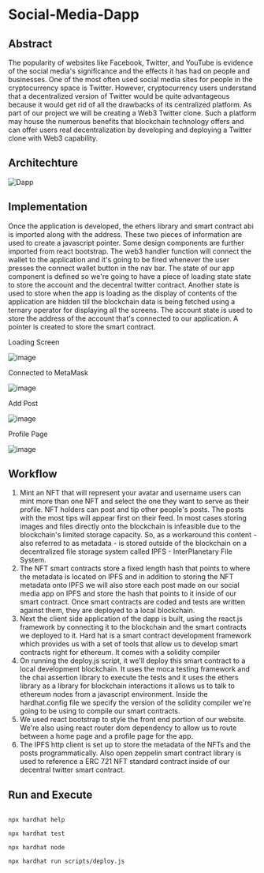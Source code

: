 # Social-Media-Dapp

## Abstract

The popularity of websites like Facebook, Twitter, and YouTube is evidence of the social media's significance and the effects it has had on people and businesses. One of the most often used social media sites for people in the cryptocurrency space is Twitter. However, cryptocurrency users understand that a decentralized version of Twitter would be quite advantageous because it would get rid of all the drawbacks of its centralized platform. As part of our project we will be creating a Web3 Twitter clone. Such a platform may house the numerous benefits that blockchain technology offers and can offer users real decentralization by developing and deploying a Twitter clone with Web3 capability.

## Architechture
![Dapp](https://user-images.githubusercontent.com/80235375/236331919-00b64bb4-94d2-450a-8082-f006c8f19819.png)


## Implementation

Once the application is developed, the ethers library and smart contract abi is imported along with the address. These two pieces of information are used to create a javascript pointer. Some design components are further imported from react bootstrap. The web3 handler function will connect the wallet to the application and it's going to be fired whenever the user presses the connect wallet button in the nav bar. The state of our app component is defined so we're going to have a piece of loading state state to store the account and the decentral twitter contract. Another state is used to store when the app is loading as the display of contents of the application are hidden till the blockchain data is being fetched using a ternary operator for displaying all the screens. The account state is used to store the address of the account that's connected to our application. A pointer is created to store the smart contract. 

Loading Screen

![image](https://user-images.githubusercontent.com/80235375/236333023-d4a9fbf9-a69d-4820-a55f-27befa348861.png)

Connected to MetaMask

![image](https://user-images.githubusercontent.com/80235375/236334095-295bb76b-478e-48c8-b8b8-02519958baeb.png)

Add Post

![image](https://user-images.githubusercontent.com/80235375/236334293-025f1934-b2aa-457d-a4a5-e3002b09009e.png)

Profile Page

![image](https://user-images.githubusercontent.com/80235375/236334482-e373f816-467c-40b3-9793-e5ee83553a67.png)




## Workflow

1. Mint an NFT that will represent your avatar and username users can mint more than one NFT and select the one they want to serve as their profile. NFT holders can post and tip other people's posts. The posts with the most tips will appear first on their feed. In most cases storing images and files directly onto the blockchain is infeasible due to the blockchain's limited storage capacity. So, as a workaround this content - also referred to as metadata - is stored outside of the blockchain on a decentralized file storage system called IPFS - InterPlanetary File System. 
2. The NFT smart contracts store a fixed length hash that points to where the metadata is located on IPFS and in addition to storing the NFT metadata onto IPFS we will also store each post made on our social media app on IPFS and store the hash that points to it inside of our smart contract. Once smart contracts are coded and tests are written against them, they are deployed to a local blockchain. 
3. Next the client side application of the dapp is built, using the react.js framework by connecting it to the blockchain and the smart contracts we deployed to it. Hard hat is a smart contract development framework which provides us with a set of tools that allow us to develop smart contracts right for ethereum. It comes with a solidity compiler
4. On running the deploy.js script, it we'll deploy this smart contract to a local development blockchain. It uses the moca testing framework and the chai assertion library to execute the tests and it uses the ethers library as a library for blockchain interactions it allows us to talk to ethereum nodes from a javascript environment. Inside the hardhat.config file we specify the version of the solidity compiler we're going to be using to compile our smart contracts. 
5. We used react bootstrap to style the front end portion of our website. We're also using react router dom dependency to allow us to route between a home page and a profile page for the app. 
6. The IPFS http client is set up to store the metadata of the NFTs and the posts programmatically. Also open zeppelin smart contract library is used to reference a ERC 721 NFT standard contract inside of our decentral twitter smart contract.

## Run and Execute

```shell

npx hardhat help

npx hardhat test

npx hardhat node

npx hardhat run scripts/deploy.js
```

